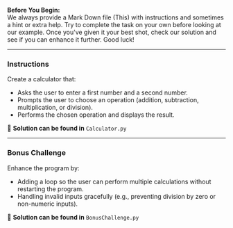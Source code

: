**Before You Begin:**  
We always provide a Mark Down file (This) with instructions and sometimes a hint or extra help. Try to complete the task on your own before looking at our example. Once you've given it your best shot, check our solution and see if you can enhance it further. Good luck!

---

### **Instructions**

Create a calculator that:

- Asks the user to enter a first number and a second number.
- Prompts the user to choose an operation (addition, subtraction, multiplication, or division).
- Performs the chosen operation and displays the result.

📌 **Solution can be found in** `Calculator.py`

---

### **Bonus Challenge**

Enhance the program by:

- Adding a loop so the user can perform multiple calculations without restarting the program.
- Handling invalid inputs gracefully (e.g., preventing division by zero or non-numeric inputs).

📌 **Solution can be found in** `BonusChallenge.py`
